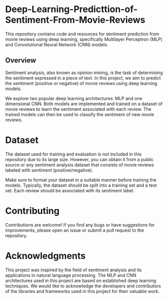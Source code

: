 # Deep-Learning-Predicttion-of-Sentiment-From-Movie-Reviews

This repository contains code and resources for sentiment prediction from movie reviews using deep learning, specifically Multilayer Perceptron (MLP) and Convolutional Neural Network (CNN) models.

## Overview
Sentiment analysis, also known as opinion mining, is the task of determining the sentiment expressed in a piece of text. In this project, we aim to predict the sentiment (positive or negative) of movie reviews using deep learning models.

We explore two popular deep learning architectures: MLP and one dimensional CNN. Both models are implemented and trained on a dataset of movie reviews to learn the sentiment associated with each review. The trained models can then be used to classify the sentiment of new movie reviews.

# Dataset
The dataset used for training and evaluation is not included in this repository due to its large size. However, you can obtain it from a public source or any sentiment analysis dataset that consists of movie reviews labeled with sentiment (positive/negative).

Make sure to format your dataset in a suitable manner before training the models. Typically, the dataset should be split into a training set and a test set. Each review should be associated with its sentiment label.

# Contributing
Contributions are welcome! If you find any bugs or have suggestions for improvements, please open an issue or submit a pull request to the repository.

# Acknowledgments
This project was inspired by the field of sentiment analysis and its applications in natural language processing.
The MLP and CNN architectures used in this project are based on established deep learning techniques.
We would like to acknowledge the developers and contributors of the libraries and frameworks used in this project for their valuable work.



